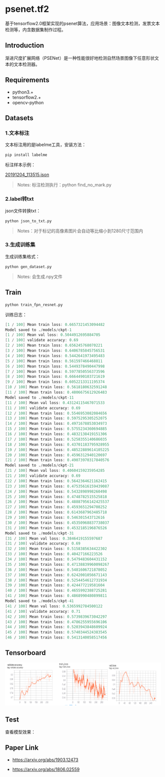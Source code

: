 # psenet.tf2

基于tensorflow2.0框架实现的psenet算法，应用场景：图像文本检测，发票文本检测等，内含数据集制作过程。



## Introduction

渐进尺度扩展网络（PSENet）是一种性能很好地检测自然场景图像下任意形状文本的文本检测器。

## Requirements

- python3.+
- tensorflow2.+
- opencv-python 

## Datasets

### 1.文本标注

文本标注用的是labelme工具，安装方法：

`pip install labelme`

标注样本示例：



[20191204_113515.json](./assets/20191204_113515.json)

> Notes: 标注检测执行：python find_no_mark.py

### 2.label转txt

json文件转换txt：

`python json_to_txt.py`

> Notes：对于标记的高像素图片会自动等比缩小到1280尺寸范围内

### 3.生成训练集

生成训练集格式：

`python gen_dataset.py`

> Notes: 会生成.npy文件

## Train

`python train_fpn_resnet.py`

训练日志：

```verilog
[1 / 100] Mean train loss: 0.6657321453094482
Model saved to ./models/ckpt-1
[1 / 100] Mean val loss: 0.5044912695884705
[1 / 100] validate accuracy: 0.69
[2 / 100] Mean train loss: 0.656245768070221
[3 / 100] Mean train loss: 0.6406785845756531
[4 / 100] Mean train loss: 0.5442641973495483
[5 / 100] Mean train loss: 0.561597466468811
[6 / 100] Mean train loss: 0.5449378490447998
[7 / 100] Mean train loss: 0.5977850556373596
[8 / 100] Mean train loss: 0.6664490103721619
[9 / 100] Mean train loss: 0.6052213311195374
[10 / 100] Mean train loss: 0.5618180632591248
[11 / 100] Mean train loss: 0.4806675612926483
Model saved to ./models/ckpt-11
[11 / 100] Mean val loss: 0.43124115467071533
[11 / 100] validate accuracy: 0.69
[12 / 100] Mean train loss: 0.5546953082084656
[13 / 100] Mean train loss: 0.5975295305252075
[14 / 100] Mean train loss: 0.4971678853034973
[15 / 100] Mean train loss: 0.5755234360694885
[16 / 100] Mean train loss: 0.4832138419151306
[17 / 100] Mean train loss: 0.5258355140686035
[18 / 100] Mean train loss: 0.43701183795928955
[19 / 100] Mean train loss: 0.48522889614105225
[20 / 100] Mean train loss: 0.4596312940120697
[21 / 100] Mean train loss: 0.49073970317840576
Model saved to ./models/ckpt-21
[21 / 100] Mean val loss: 0.40604159235954285
[21 / 100] validate accuracy: 0.69
[22 / 100] Mean train loss: 0.5642364621162415
[23 / 100] Mean train loss: 0.47535616159439087
[24 / 100] Mean train loss: 0.5432898998260498
[25 / 100] Mean train loss: 0.4748782515525818
[26 / 100] Mean train loss: 0.48887956142425537
[27 / 100] Mean train loss: 0.4593651294708252
[28 / 100] Mean train loss: 0.6143687963485718
[29 / 100] Mean train loss: 0.546301543712616
[30 / 100] Mean train loss: 0.45350968837738037
[31 / 100] Mean train loss: 0.4532185196876526
Model saved to ./models/ckpt-31
[31 / 100] Mean val loss: 0.3846419155597687
[31 / 100] validate accuracy: 0.69
[32 / 100] Mean train loss: 0.5158385634422302
[33 / 100] Mean train loss: 0.40427166223526
[34 / 100] Mean train loss: 0.5479483604431152
[35 / 100] Mean train loss: 0.47138839960098267
[36 / 100] Mean train loss: 0.5481606721878052
[37 / 100] Mean train loss: 0.6242001056671143
[38 / 100] Mean train loss: 0.5254454612731934
[39 / 100] Mean train loss: 0.424477219581604
[40 / 100] Mean train loss: 0.4655992388725281
[41 / 100] Mean train loss: 0.4868990480899811
Model saved to ./models/ckpt-41
[41 / 100] Mean val loss: 0.5365992784500122
[41 / 100] validate accuracy: 0.71
[42 / 100] Mean train loss: 0.5739839673042297
[43 / 100] Mean train loss: 0.4786255955696106
[44 / 100] Mean train loss: 0.5203943848609924
[45 / 100] Mean train loss: 0.5740344524383545
[46 / 100] Mean train loss: 0.5413140058517456
```



## Tensorboard

![train](assets/psenet.bmp)

## Test

查看模型效果：



## Paper Link

- https://arxiv.org/abs/1903.12473

- https://arxiv.org/abs/1806.02559